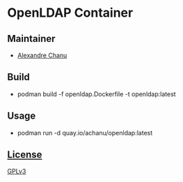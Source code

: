 # OpenLDAP Container

## Maintainer

- [Alexandre Chanu](https://github.com/achanu)

## Build
* podman build -f openldap.Dockerfile -t openldap:latest

## Usage
* podman run -d quay.io/achanu/openldap:latest

## [License](LICENSE)

[GPLv3](LICENSE)
